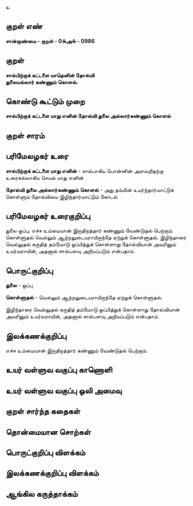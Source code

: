 உ

## குறள் எண் 

**சான்றாண்மை - குறள் - 0௯அ௬ - 0986**

## குறள் 

**சால்பிற்குக் கட்டளை யாதெனின் தோல்வி  
துலையல்லார் கண்ணும் கொளல்.** 

## கொண்டு கூட்டும் முறை

**சால்பிற்குக் கட்டளை யாது எனின் தோல்வி துலை அல்லார்கண்ணும் கொளல்** 

## குறள் சாரம் 


## பரிமேலழகர் உரை

**சால்பிற்குக் கட்டளை யாது எனின்** - சால்பாகிய பொன்னின் அளவறிதற்கு உரைகல்லாகிய செயல் யாது எனின் 

**தோல்வி துலை அல்லார்கண்ணும் கொளல்** - அது தம்மின் உயர்ந்தார்மாட்டுக் கொள்ளும் தோல்வியை இழிந்தார்மாட்டும் கோடல்

## பரிமேலழகர் உரைகுறிப்பு   

துலை ஒப்பு. எச்ச உம்மையான் இருதிறத்தார் கண்ணும் வேண்டுதல் பெற்றாம். கொள்ளுதல் வெல்லும் ஆற்றலுடையராயிருந்தே ஏற்றுக் கொள்ளுதல். இழிந்தாரை வெல்லுதல் கருதித் தம்மோடு ஒப்பித்துக் கொள்ளாது தோல்வியான் அவரினும் உயர்வராயின், அதனால் சால்பளவு அறியப்படும் என்பதாம்.

## பொருட்குறிப்பு 

**துலை** - ஒப்பு

**கொள்ளுதல்** - வெல்லும் ஆற்றலுடையராயிருந்தே ஏற்றுக் கொள்ளுதல்.

இழிந்தாரை வெல்லுதல் கருதித் தம்மோடு ஒப்பித்துக் கொள்ளாது தோல்வியான் அவரினும் உயர்வராயின், அதனால் சால்பளவு அறியப்படும் என்பதாம்.

## இலக்கணக்குறிப்பு  

எச்ச உம்மையான் இருதிறத்தார் கண்ணும் வேண்டுதல் பெற்றாம்.

## உயர் வள்ளுவ வகுப்பு காணொளி


## உயர் வள்ளுவ வகுப்பு ஒலி அமைவு 

 
## குறள் சார்ந்த கதைகள் 


## தொன்மையான சொற்கள்


## பொருட்குறிப்பு விளக்கம்


## இலக்கணக்குறிப்பு விளக்கம்


## ஆங்கில கருத்தாக்கம் 


